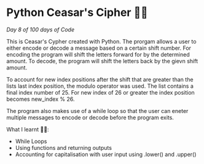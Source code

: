 # Python Ceasar's Cipher 🐍📘

*Day 8 of 100 days of Code*

This is Ceasar's Cypher created with Python. 
The prorgam allows a user to either encode or decode a message based on a certain 
shift number. For encoding the program will shift the letters forward for by the determined amount. 
To decode, the program will shift the letters back by the gievn shift amount. 

To account for new index positions after the shift that are greater than the lists last index position, 
the modulo operator was used. The list contains a final index number of 25. For new index of 26 or greater the 
index position becomes new_index % 26.

The program also makes use of a while loop so that the user can eneter multiple messages to encode or decode 
before the program exits. 

What I learnt 🧑‍💻: 
- While Loops 
- Using functions and returning outputs 
- Accounting for capitalisation with user input using .lower() and .upper()
